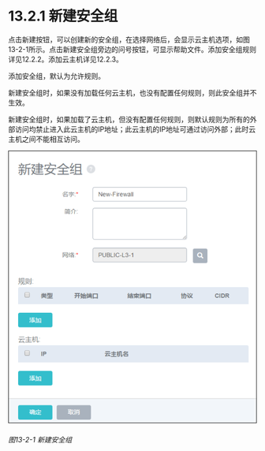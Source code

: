 # 13.2.1 新建安全组

点击新建按钮，可以创建新的安全组，在选择网络后，会显示云主机选项，如图13-2-1所示。点击新建安全组旁边的问号按钮，可显示帮助文件。添加安全组规则详见12.2.2。添加云主机详见12.2.3。

添加安全组，默认为允许规则。

新建安全组时，如果没有加载任何云主机，也没有配置任何规则，则此安全组并不生效。

新建安全组时，如果加载了云主机，但没有配置任何规则，则默认规则为所有的外部访问均禁止进入此云主机的IP地址；此云主机的IP地址可通过访问外部；此时云主机之间不能相互访问。

![png](../images/13-2-1.png "图13-2-1  新建安全组")
###### 图13-2-1  新建安全组
